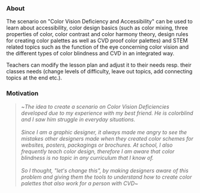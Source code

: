 ### About

The scenario on "Color Vision Deficiency and Accessibility" can be used to learn about accessibility, color design basics (such as color mixing, three properties of color, color contrast and color harmony theory, design rules for creating color palettes as well as CVD proof color palettes) and STEM related topics such as the function of the eye concerning color vision and the different types of color blindness and CVD in an integrated way. 

Teachers can modify the lesson plan and adjust it to their needs resp. their classes needs (change levels of difficulty, leave out topics, add connecting topics at the end etc.).

### Motivation

> ~*The idea to create a scenario on Color Vision Deficiencies developed due to my experience with my best friend. He is colorblind and I saw him struggle in everyday situations.<br><br>Since I am a graphic designer, it always made me angry to see the mistakes other designers made when they created color schemes for websites, posters, packagings or brochures. At school, I also frequently teach color design, therefore I am aware that color blindness is no topic in any curriculum that I know of.<br><br>So I thought, "let's change this", by making designers aware of this problem and giving them the tools to understand how to create color palettes that also work for a person with CVD*~

